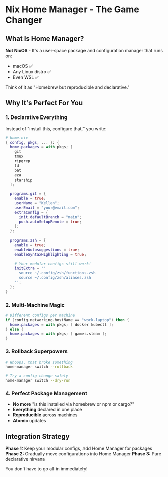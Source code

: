 # Nix Home Manager - The Game Changer

## What Is Home Manager?

**Not NixOS** - It's a user-space package and configuration manager that runs on:
- macOS ✅
- Any Linux distro ✅  
- Even WSL ✅

Think of it as "Homebrew but reproducible and declarative."

## Why It's Perfect For You

### 1. Declarative Everything
Instead of "install this, configure that," you write:

```nix
# home.nix
{ config, pkgs, ... }: {
  home.packages = with pkgs; [
    git
    tmux  
    ripgrep
    fd
    bat
    eza
    starship
  ];

  programs.git = {
    enable = true;
    userName = "Kellen";
    userEmail = "your@email.com";
    extraConfig = {
      init.defaultBranch = "main";
      push.autoSetupRemote = true;
    };
  };

  programs.zsh = {
    enable = true;
    enableAutosuggestions = true;
    enableSyntaxHighlighting = true;
    
    # Your modular configs still work!
    initExtra = ''
      source ~/.config/zsh/functions.zsh
      source ~/.config/zsh/aliases.zsh
    '';
  };
}
```

### 2. Multi-Machine Magic
```nix
# Different configs per machine
if (config.networking.hostName == "work-laptop") then {
  home.packages = with pkgs; [ docker kubectl ];
} else {
  home.packages = with pkgs; [ games.steam ];
}
```

### 3. Rollback Superpowers
```bash
# Whoops, that broke something
home-manager switch --rollback

# Try a config change safely
home-manager switch --dry-run
```

### 4. Perfect Package Management
- **No more** "is this installed via homebrew or npm or cargo?"
- **Everything** declared in one place
- **Reproducible** across machines
- **Atomic** updates

## Integration Strategy

**Phase 1:** Keep your modular configs, add Home Manager for packages
**Phase 2:** Gradually move configurations into Home Manager
**Phase 3:** Pure declarative nirvana

You don't have to go all-in immediately!